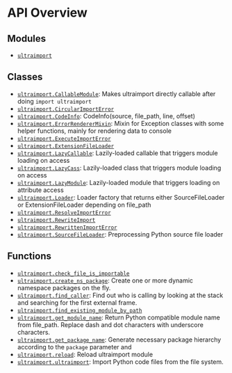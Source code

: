 <!-- markdownlint-disable -->

# API Overview

## Modules

- [`ultraimport`](./ultraimport.md#module-ultraimport)

## Classes

- [`ultraimport.CallableModule`](./ultraimport.md#class-callablemodule): Makes ultraimport directly callable after doing `import ultraimport` 
- [`ultraimport.CircularImportError`](./ultraimport.md#class-circularimporterror)
- [`ultraimport.CodeInfo`](./ultraimport.md#class-codeinfo): CodeInfo(source, file_path, line, offset)
- [`ultraimport.ErrorRendererMixin`](./ultraimport.md#class-errorrenderermixin): Mixin for Exception classes with some helper functions, mainly for rendering data to console 
- [`ultraimport.ExecuteImportError`](./ultraimport.md#class-executeimporterror)
- [`ultraimport.ExtensionFileLoader`](./ultraimport.md#class-extensionfileloader)
- [`ultraimport.LazyCallable`](./ultraimport.md#class-lazycallable): Lazily-loaded callable that triggers module loading on access 
- [`ultraimport.LazyCass`](./ultraimport.md#class-lazycass): Lazily-loaded class that triggers module loading on access 
- [`ultraimport.LazyModule`](./ultraimport.md#class-lazymodule): Lazily-loaded module that triggers loading on attribute access 
- [`ultraimport.Loader`](./ultraimport.md#class-loader): Loader factory that returns either SourceFileLoader or ExtensionFileLoader depending on file_path 
- [`ultraimport.ResolveImportError`](./ultraimport.md#class-resolveimporterror)
- [`ultraimport.RewriteImport`](./ultraimport.md#class-rewriteimport)
- [`ultraimport.RewrittenImportError`](./ultraimport.md#class-rewrittenimporterror)
- [`ultraimport.SourceFileLoader`](./ultraimport.md#class-sourcefileloader): Preprocessing Python source file loader 

## Functions

- [`ultraimport.check_file_is_importable`](./ultraimport.md#function-check_file_is_importable)
- [`ultraimport.create_ns_package`](./ultraimport.md#function-create_ns_package): Create one or more dynamic namespace packages on the fly.
- [`ultraimport.find_caller`](./ultraimport.md#function-find_caller): Find out who is calling by looking at the stack and searching for the first external frame.
- [`ultraimport.find_existing_module_by_path`](./ultraimport.md#function-find_existing_module_by_path)
- [`ultraimport.get_module_name`](./ultraimport.md#function-get_module_name): Return Python compatible module name from file_path. Replace dash and dot characters with underscore characters.
- [`ultraimport.get_package_name`](./ultraimport.md#function-get_package_name): Generate necessary package hierarchy according to the `package` parameter and
- [`ultraimport.reload`](./ultraimport.md#function-reload): Reload ultraimport module 
- [`ultraimport.ultraimport`](./ultraimport.md#function-ultraimport): Import Python code files from the file system.
